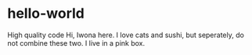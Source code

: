 # hello-world
High quality code
Hi, Iwona here. I love cats and sushi, but seperately, do not combine these two.
I live in a pink box.
